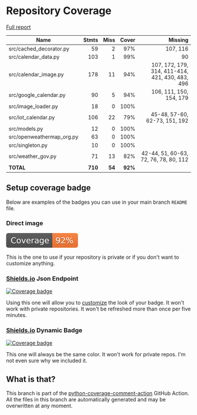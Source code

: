 # Repository Coverage

[Full report](https://htmlpreview.github.io/?https://github.com/andgineer/docker-iot-calendar/blob/python-coverage-comment-action-data/htmlcov/index.html)

| Name                       |    Stmts |     Miss |   Cover |   Missing |
|--------------------------- | -------: | -------: | ------: | --------: |
| src/cached\_decorator.py   |       59 |        2 |     97% |  107, 116 |
| src/calendar\_data.py      |      103 |        1 |     99% |        90 |
| src/calendar\_image.py     |      178 |       11 |     94% |107, 172, 179, 314, 411-414, 421, 430, 483, 496 |
| src/google\_calendar.py    |       90 |        5 |     94% |106, 111, 150, 154, 179 |
| src/image\_loader.py       |       18 |        0 |    100% |           |
| src/iot\_calendar.py       |      106 |       22 |     79% |45-48, 57-60, 62-73, 151, 192 |
| src/models.py              |       12 |        0 |    100% |           |
| src/openweathermap\_org.py |       63 |        0 |    100% |           |
| src/singleton.py           |       10 |        0 |    100% |           |
| src/weather\_gov.py        |       71 |       13 |     82% |42-44, 51, 60-63, 72, 76, 78, 80, 112 |
|                  **TOTAL** |  **710** |   **54** | **92%** |           |


## Setup coverage badge

Below are examples of the badges you can use in your main branch `README` file.

### Direct image

[![Coverage badge](https://raw.githubusercontent.com/andgineer/docker-iot-calendar/python-coverage-comment-action-data/badge.svg)](https://htmlpreview.github.io/?https://github.com/andgineer/docker-iot-calendar/blob/python-coverage-comment-action-data/htmlcov/index.html)

This is the one to use if your repository is private or if you don't want to customize anything.

### [Shields.io](https://shields.io) Json Endpoint

[![Coverage badge](https://img.shields.io/endpoint?url=https://raw.githubusercontent.com/andgineer/docker-iot-calendar/python-coverage-comment-action-data/endpoint.json)](https://htmlpreview.github.io/?https://github.com/andgineer/docker-iot-calendar/blob/python-coverage-comment-action-data/htmlcov/index.html)

Using this one will allow you to [customize](https://shields.io/endpoint) the look of your badge.
It won't work with private repositories. It won't be refreshed more than once per five minutes.

### [Shields.io](https://shields.io) Dynamic Badge

[![Coverage badge](https://img.shields.io/badge/dynamic/json?color=brightgreen&label=coverage&query=%24.message&url=https%3A%2F%2Fraw.githubusercontent.com%2Fandgineer%2Fdocker-iot-calendar%2Fpython-coverage-comment-action-data%2Fendpoint.json)](https://htmlpreview.github.io/?https://github.com/andgineer/docker-iot-calendar/blob/python-coverage-comment-action-data/htmlcov/index.html)

This one will always be the same color. It won't work for private repos. I'm not even sure why we included it.

## What is that?

This branch is part of the
[python-coverage-comment-action](https://github.com/marketplace/actions/python-coverage-comment)
GitHub Action. All the files in this branch are automatically generated and may be
overwritten at any moment.